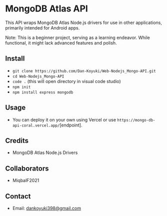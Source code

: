 # MongoDB Atlas API

This API wraps MongoDB Atlas Node.js drivers for use in other applications, primarily intended for Android apps.

Note: This is a beginner project, serving as a learning endeavor. While functional, it might lack advanced features and polish.

## Install
- `git clone https://github.com/Dan-Koyuki/Web-Nodejs_Mongo-API.git`
- `cd Web-Nodejs_Mongo-API`
- `code .` (this will open directory in visual code studio)
- `npm init`
- `npm install express mongodb`

## Usage
- You can deploy it on your own using Vercel or use `https://mongo-db-api-coral.vercel.app/`[endpoint].

## Credits
- MongoDB Atlas Node.js Drivers

## Collaborators
- MiqbalF2021

## Contact
- Email: dankoyuki398@gmail.com
